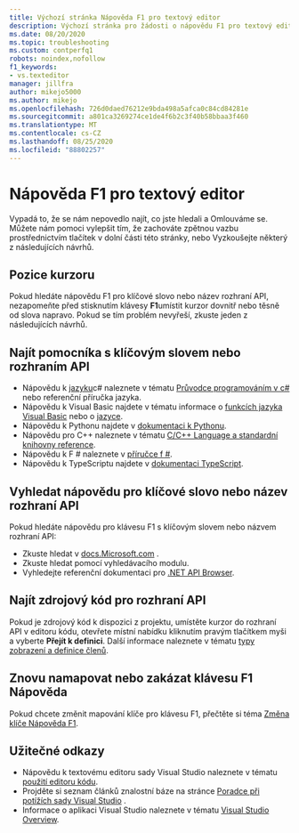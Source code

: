 ```yaml
---
title: Výchozí stránka Nápověda F1 pro textový editor
description: Výchozí stránka pro žádosti o nápovědu F1 pro textový editor sady Visual Studio
ms.date: 08/20/2020
ms.topic: troubleshooting
ms.custom: contperfq1
robots: noindex,nofollow
f1_keywords:
- vs.texteditor
manager: jillfra
author: mikejo5000
ms.author: mikejo
ms.openlocfilehash: 726d0daed76212e9bda498a5afca0c84cd84281e
ms.sourcegitcommit: a801ca3269274ce1de4f6b2c3f40b58bbaa3f460
ms.translationtype: MT
ms.contentlocale: cs-CZ
ms.lasthandoff: 08/25/2020
ms.locfileid: "88802257"
---
```

# <a name="f1-help-for-the-text-editor"></a>Nápověda F1 pro textový editor

Vypadá to, že se nám nepovedlo najít, co jste hledali a Omlouváme se. Můžete nám pomoci vylepšit tím, že zachováte zpětnou vazbu prostřednictvím tlačítek v dolní části této stránky, nebo Vyzkoušejte některý z následujících návrhů.

## <a name="cursor-position"></a>Pozice kurzoru

Pokud hledáte nápovědu F1 pro klíčové slovo nebo název rozhraní API, nezapomeňte před stisknutím klávesy **F1**umístit kurzor dovnitř nebo těsně od slova napravo. Pokud se tím problém nevyřeší, zkuste jeden z následujících návrhů.

## <a name="find-help-on-a-keyword-or-api"></a>Najít pomocníka s klíčovým slovem nebo rozhraním API

- Nápovědu k [jazyku](/dotnet/csharp/language-reference/)c# naleznete v tématu [Průvodce programováním v c#](/dotnet/csharp/programming-guide/) nebo referenční příručka jazyka.
- Nápovědu k Visual Basic najdete v tématu informace o [funkcích jazyka Visual Basic](/dotnet/visual-basic/programming-guide/language-features/) nebo o [jazyce](/dotnet/visual-basic/language-reference/).
- Nápovědu k Pythonu najdete v [dokumentaci k Pythonu](https://docs.python.org/).
- Nápovědu pro C++ naleznete v tématu [C/C++ Language a standardní knihovny reference](/cpp/cpp/c-cpp-language-and-standard-libraries).
- Nápovědu k F # naleznete v [příručce f #](/dotnet/fsharp/).
- Nápovědu k TypeScriptu najdete v [dokumentaci TypeScript](https://www.typescriptlang.org/docs).

## <a name="search-for-help-on-a-keyword-or-api-name"></a>Vyhledat nápovědu pro klíčové slovo nebo název rozhraní API

Pokud hledáte nápovědu pro klávesu F1 s klíčovým slovem nebo názvem rozhraní API:
- Zkuste hledat v [docs.Microsoft.com](https://docs.microsoft.com) .
- Zkuste hledat pomocí vyhledávacího modulu.
- Vyhledejte referenční dokumentaci pro [.NET API Browser](/dotnet/api/).

## <a name="find-the-source-code-for-an-api"></a>Najít zdrojový kód pro rozhraní API

Pokud je zdrojový kód k dispozici z projektu, umístěte kurzor do rozhraní API v editoru kódu, otevřete místní nabídku kliknutím pravým tlačítkem myši a vyberte **Přejít k definici**. Další informace naleznete v tématu [typy zobrazení a definice členů](../../ide/go-to-and-peek-definition.md).

## <a name="re-map-or-disable-the-f1-help-key"></a>Znovu namapovat nebo zakázat klávesu F1 Nápověda

Pokud chcete změnit mapování klíče pro klávesu F1, přečtěte si téma [Změna klíče Nápověda F1](../not-in-toc/change-f1-help-key.md).

## <a name="useful-links"></a>Užitečné odkazy

- Nápovědu k textovému editoru sady Visual Studio naleznete v tématu [použití editoru kódu](../../ide/writing-code-in-the-code-and-text-editor.md).
- Projděte si seznam článků znalostní báze na stránce [Poradce při potížích sady Visual Studio](/troubleshoot/visualstudio/welcome-visual-studio/) .
- Informace o aplikaci Visual Studio naleznete v tématu [Visual Studio Overview](../../get-started/visual-studio-ide.md).
